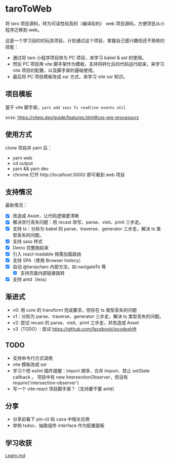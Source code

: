 # taroToWeb

将 taro 项目源码，转为可读性较高的（编译前的） web 项目源码，方便项目从小程序迁移到 web。

这是一个学习目的的玩具项目。计划通过这个项目，掌握自己感兴趣但还不熟练的技能：

- 通过将 taro 小程序项目转为 PC 项目，来学习 babel & ast 的使用。
- 然后 PC 项目用 vite 脚手架作为模板，支持将转化后的代码运行起来，来学习 vite 项目的配置，以及脚手架的基础使用。
- 最后将 PC 项目模板改成 ssr 方式，来学习 vite ssr 知识。

## 项目模板

基于 vite 脚手架，`yarn add sass fs readline events util`

scss: https://vitejs.dev/guide/features.html#css-pre-processors

## 使用方式

clone 项目并 yarn 后：

- yarn web
- cd output
- yarn && yarn dev
- chrome 打开 http://localhost:3000/ 即可看到 web 项目

## 支持情况

最新情况：

- [x] 改造成 Asset，让代码逻辑更清晰
- [x] 解决空行丢失问题：用 recast 改写，parse、visit、print 三步走。
- [x] 支持 ts：分拆为 babel 的 parse、traverse、generator 三步走，解决 ts 类型丢失的问题。
- [x] 支持 sass 样式
- [x] Demo 完整跑起来
- [x] 引入 react-loadable 按需加载路由
- [x] 支持 SPA（使用 Browser history）
- [x] 自动 @tarojs/taro 内部方法，如 navigateTo 等
  - [x] 支持页面内部链接跳转
- [x] 支持 antd（less）

## 渐进式

- v0: 用 core 的 transform 完成要求，但存在 ts 类型丢失的问题
- v1：分拆为 parse、traverse、generator 三步走，解决 ts 类型丢失的问题。
- v2: 尝试 recast 的 parse、visit、print 三步走，并改造成 Asset
- v3（TODO）: 尝试 https://github.com/facebook/jscodeshift

## TODO

- 支持命令行方式调用
- vite 模板改成 ssr
- 学习个把 eslint 插件提醒：import 顺序、合并 import、禁止 setState callback 。
  项目中有 new IntersectionObserver，但没有
  require('intersection-observer')
- 写一个 vite-react 项目脚手架？（支持要不要 antd）

## 分享

- 分享前看下 pin-cli 和 cava 中相关应用
- 举例 tsdoc、抽取组件 interface 作为配置面板

## 学习收获

[Learn.md](./Learn.md)
